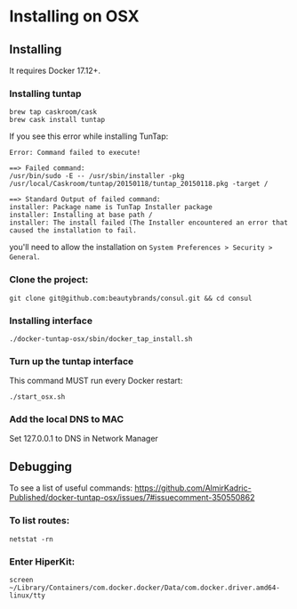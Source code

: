 # Installing on OSX

## Installing

It requires Docker 17.12+.

### Installing tuntap

```
brew tap caskroom/cask
brew cask install tuntap
```

If you see this error while installing TunTap:

```
Error: Command failed to execute!

==> Failed command:
/usr/bin/sudo -E -- /usr/sbin/installer -pkg /usr/local/Caskroom/tuntap/20150118/tuntap_20150118.pkg -target /

==> Standard Output of failed command:
installer: Package name is TunTap Installer package
installer: Installing at base path /
installer: The install failed (The Installer encountered an error that caused the installation to fail.
```

you'll need to allow the installation on `System Preferences > Security > General`.

### Clone the project:

```
git clone git@github.com:beautybrands/consul.git && cd consul
```

### Installing interface

```
./docker-tuntap-osx/sbin/docker_tap_install.sh
```

### Turn up the tuntap interface

This command MUST run every Docker restart:

```
./start_osx.sh
```

### Add the local DNS to MAC

Set 127.0.0.1 to DNS in Network Manager

## Debugging

To see a list of useful commands:
https://github.com/AlmirKadric-Published/docker-tuntap-osx/issues/7#issuecomment-350550862

### To list routes:

```
netstat -rn
```

### Enter HiperKit:

```
screen ~/Library/Containers/com.docker.docker/Data/com.docker.driver.amd64-linux/tty
```
